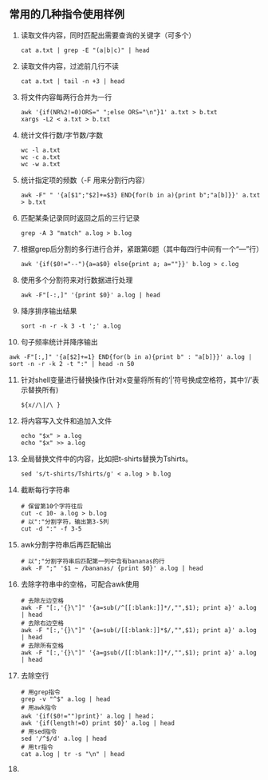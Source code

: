 ## 常用的几种指令使用样例

1. 读取文件内容，同时匹配出需要查询的关键字（可多个）

   ```shell
   cat a.txt | grep -E "(a|b|c)" | head
   ```

2. 读取文件内容，过滤前几行不读

   ```shell
   cat a.txt | tail -n +3 | head
   ```

3. 将文件内容每两行合并为一行

   ```shell
   awk '{if(NR%2!=0)ORS=" ";else ORS="\n"}1' a.txt > b.txt
   xargs -L2 < a.txt > b.txt
   ```

4. 统计文件行数/字节数/字数

   ```shell
   wc -l a.txt
   wc -c a.txt
   wc -w a.txt
   ```

5. 统计指定项的频数（-F 用来分割行内容）

   ```shell
   awk -F" " '{a[$1";"$2]+=$3} END{for(b in a){print b";"a[b]}}' a.txt > b.txt
   ```

6. 匹配某条记录同时返回之后的三行记录

   ```shell
   grep -A 3 "match" a.log > b.log
   ```

7. 根据grep后分割的多行进行合并，紧跟第6题（其中每四行中间有一个“—”行）

   ```shell
   awk '{if($0!="--"){a=a$0} else{print a; a=""}}' b.log > c.log
   ```

8. 使用多个分割符来对行数据进行处理

   ```shell
   awk -F"[-:,]" '{print $0}' a.log | head
   ```

9. 降序排序输出结果

   ```shell
   sort -n -r -k 3 -t ';' a.log
   ```

10. 句子频率统计并降序输出

  ```shell
  awk -F"[:,]" '{a[$2]+=1} END{for(b in a){print b" : "a[b]}}' a.log | sort -n -r -k 2 -t ":" | head -n 50
  ```

11. 针对shell变量进行替换操作(针对x变量将所有的‘|’符号换成空格符，其中‘//’表示替换所有)

    ```shell
    ${x//\|/\ }
    ```

12. 将内容写入文件和追加入文件

    ```shell
    echo "$x" > a.log
    echo "$x" >> a.log
    ```

13. 全局替换文件中的内容，比如把t-shirts替换为Tshirts。

    ```shell
    sed 's/t-shirts/Tshirts/g' < a.log > b.log
    ```

14. 截断每行字符串

    ```shell
    # 保留第10个字符往后
    cut -c 10- a.log > b.log
    # 以":"分割字符，输出第3-5列
    cut -d ":" -f 3-5
    ```

15. awk分割字符串后再匹配输出

    ```shell
    # 以";"分割字符串后匹配第一列中含有bananas的行
    awk -F ";" '$1 ~ /bananas/ {print $0}' a.log | head
    ```

16. 去除字符串中的空格，可配合awk使用

    ```shell
    # 去除左边空格
    awk -F "[:,'{}\"]" '{a=sub(/^[[:blank:]]*/,"",$1); print a}' a.log | head
    # 去除右边空格
    awk -F "[:,'{}\"]" '{a=sub(/[[:blank:]]*$/,"",$1); print a}' a.log | head
    # 去除所有空格
    awk -F "[:,'{}\"]" '{a=gsub(/[[:blank:]]*/,"",$1); print a}' a.log | head
    ```

17. 去除空行

    ```shell
    # 用grep指令
    grep -v "^$" a.log | head
    # 用awk指令
    awk '{if($0!="")print}' a.log | head；
    awk '{if(length!=0) print $0}' a.log | head
    # 用sed指令
    sed '/^$/d' a.log | head
    # 用tr指令
    cat a.log | tr -s "\n" | head
    ```

18. 
